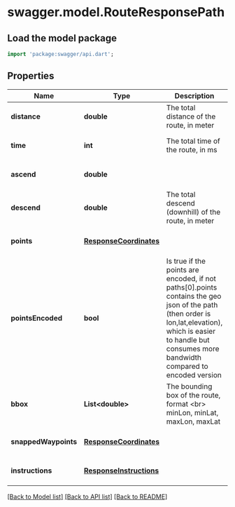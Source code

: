 # swagger.model.RouteResponsePath

## Load the model package
```dart
import 'package:swagger/api.dart';
```

## Properties
Name | Type | Description | Notes
------------ | ------------- | ------------- | -------------
**distance** | **double** | The total distance of the route, in meter | [optional] [default to null]
**time** | **int** | The total time of the route, in ms | [optional] [default to null]
**ascend** | **double** |  | [optional] [default to null]
**descend** | **double** | The total descend (downhill) of the route, in meter | [optional] [default to null]
**points** | [**ResponseCoordinates**](ResponseCoordinates.md) |  | [optional] [default to null]
**pointsEncoded** | **bool** | Is true if the points are encoded, if not paths[0].points contains the geo json of the path (then order is lon,lat,elevation), which is easier to handle but consumes more bandwidth compared to encoded version | [optional] [default to null]
**bbox** | **List&lt;double&gt;** | The bounding box of the route, format &lt;br&gt; minLon, minLat, maxLon, maxLat | [optional] [default to []]
**snappedWaypoints** | [**ResponseCoordinates**](ResponseCoordinates.md) |  | [optional] [default to null]
**instructions** | [**ResponseInstructions**](ResponseInstructions.md) |  | [optional] [default to null]

[[Back to Model list]](../README.md#documentation-for-models) [[Back to API list]](../README.md#documentation-for-api-endpoints) [[Back to README]](../README.md)


